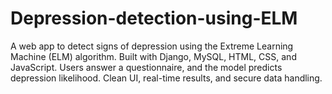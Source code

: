 # Depression-detection-using-ELM
A web app to detect signs of depression using the Extreme Learning Machine (ELM) algorithm. Built with Django, MySQL, HTML, CSS, and JavaScript. Users answer a questionnaire, and the model predicts depression likelihood. Clean UI, real-time results, and secure data handling.
